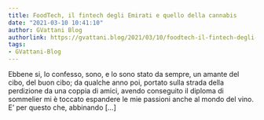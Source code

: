```yaml
---
title: FoodTech, il fintech degli Emirati e quello della cannabis
date: "2021-03-10 10:41:10"
author: GVattani Blog
authorlink: https://gvattani.blog/2021/03/10/foodtech-il-fintech-degli-emirati-e-quello-della-cannabis/
tags:
- GVattani-Blog
---
```

Ebbene si, lo confesso, sono, e lo sono stato da sempre, un amante del cibo, del buon cibo; da qualche anno poi, portato sulla strada della perdizione da una coppia di amici, avendo conseguito il diploma di sommelier mi è toccato espandere le mie passioni anche al mondo del vino. E&#8217; per questo che, abbinando [&#8230;]